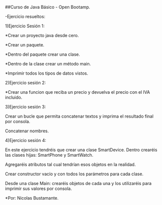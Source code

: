 ##Curso de Java Básico - Open Bootamp.

-Ejercicio resueltos:

1)Ejercicio Sesión 1:


*Crear un proyecto java desde cero.

*Crear un paquete.

*Dentro del paquete crear una clase.

*Dentro de la clase crear un método main.

*Imprimir todos los tipos de datos vistos.


2)Ejercicio sesión 2:

*Crear una funcion que reciba un precio y devuelva el precio con el IVA incluido.

3)Ejercicio sesión 3:

Crear un bucle que permita concatenar textos y imprima el resultado final por consola.

Concatenar nombres.

4)Ejercicio sesión 4:

En este ejercicio tendréis que crear una clase SmartDevice. Dentro crearéis las clases hijas: SmartPhone y SmartWatch.

Agregaréis atributos tal cual tendrían esos objetos en la realidad.

Crear constructor vacío y con todos los parámetros para cada clase.

Desde una clase Main: crearéis objetos de cada una y los utilizaréis para imprimir sus valores por consola.


*Por: Nicolas Bustamante.
